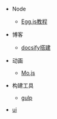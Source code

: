 * Node
  * [Egg.js教程](egg/)

* 博客
  * [docsify搭建](ydocsify/)

* 动画
  * [Mo.js](mojs/)

* 构建工具
  * [gulp](gulp/)
  
* [ui](ui/)
